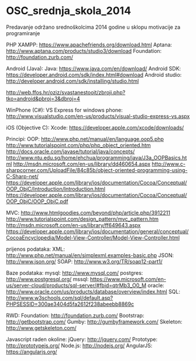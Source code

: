 # OSC_srednja_skola_2014
Predavanje održano srednoškolcima 2014 godine u sklopu motivacije za programiranje

PHP
XAMPP: https://www.apachefriends.org/download.html
Aptana: http://www.aptana.com/products/studio3/download
Foundation: http://foundation.zurb.com/


Android (Java):
Java: https://www.java.com/en/download/
Android SDK: https://developer.android.com/sdk/index.html#download
Android studio: http://developer.android.com/sdk/installing/studio.html


http://web.ffos.hr/oziz/svastanestooit/zbroji.php?tko=android&pbroj=3&dbroj=4

WinPhone (C#):
VS Express for windows phone: http://www.visualstudio.com/en-us/products/visual-studio-express-vs.aspx


iOS (Objective C):
Xcode: https://developer.apple.com/xcode/downloads/


Principi:
OOP:
http://www.php.net/manual/en/language.oop5.php
http://www.tutorialspoint.com/php/php_object_oriented.htm
http://docs.oracle.com/javase/tutorial/java/concepts/
http://www.ntu.edu.sg/home/ehchua/programming/java/J3a_OOPBasics.html
http://msdn.microsoft.com/en-us/library/dd460654.aspx
http://www.c-sharpcorner.com/UploadFile/84c85b/object-oriented-programming-using-C-Sharp-net/
https://developer.apple.com/library/ios/documentation/Cocoa/Conceptual/OOP_ObjC/Introduction/Introduction.html
https://developer.apple.com/library/ios/documentation/Cocoa/Conceptual/OOP_ObjC/OOP_ObjC.pdf

MVC:
http://www.htmlgoodies.com/beyond/php/article.php/3912211
http://www.tutorialspoint.com/design_pattern/mvc_pattern.htm
http://msdn.microsoft.com/en-us/library/ff649643.aspx
https://developer.apple.com/library/ios/documentation/general/conceptual/CocoaEncyclopedia/Model-View-Controller/Model-View-Controller.html


prijenos podataka:
XML: http://www.php.net/manual/en/simplexml.examples-basic.php
JSON: http://www.json.org/
SOAP: http://www.w3.org/TR/soap12-part1/

Baze podataka:
mysql: http://www.mysql.com/
postgres: http://www.postgresql.org/
mssql: https://www.microsoft.com/en-us/server-cloud/products/sql-server/#fbid=qtrMb3_O0_M
oracle: http://www.oracle.com/us/products/database/overview/index.html
SQL: http://www.w3schools.com/sql/default.asp?PHPSESSID=300ae3404d5fa2612f238abeebb8869c


RWD:
Foundation: http://foundation.zurb.com/
Bootstrap: http://getbootstrap.com/
Gumby: http://gumbyframework.com/
Skeleton: http://www.getskeleton.com/


Javascript raden okoline:
jQuery: http://jquery.com/
Prototype: http://prototypejs.org/
Node.js: http://nodejs.org/
AngularJS: https://angularjs.org/